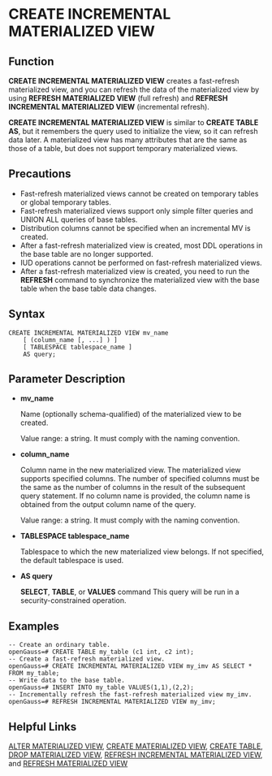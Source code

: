 # CREATE INCREMENTAL MATERIALIZED VIEW<a name="EN-US_TOPIC_0000001086628686"></a>

## Function<a name="en-us_topic_0283136612_en-us_topic_0237122161_en-us_topic_0059777447_s984b3ec2b84d48bb843629462288417b"></a>

**CREATE INCREMENTAL MATERIALIZED VIEW**  creates a fast-refresh materialized view, and you can refresh the data of the materialized view by using  **REFRESH MATERIALIZED VIEW**  \(full refresh\) and  **REFRESH INCREMENTAL MATERIALIZED VIEW**  \(incremental refresh\).

**CREATE INCREMENTAL MATERIALIZED VIEW**  is similar to  **CREATE TABLE AS**, but it remembers the query used to initialize the view, so it can refresh data later. A materialized view has many attributes that are the same as those of a table, but does not support temporary materialized views.

## Precautions<a name="en-us_topic_0283136612_en-us_topic_0237122161_en-us_topic_0059777447_s3a6fd145e83b4e61a22dabdcf32ac282"></a>

-   Fast-refresh materialized views cannot be created on temporary tables or global temporary tables.
-   Fast-refresh materialized views support only simple filter queries and UNION ALL queries of base tables.
-   Distribution columns cannot be specified when an incremental MV is created.
-   After a fast-refresh materialized view is created, most DDL operations in the base table are no longer supported.
-   IUD operations cannot be performed on fast-refresh materialized views.
-   After a fast-refresh materialized view is created, you need to run the  **REFRESH**  command to synchronize the materialized view with the base table when the base table data changes.

## Syntax<a name="en-us_topic_0283136612_en-us_topic_0237122161_en-us_topic_0059777447_sbe280a5c331e4b75969129444d341882"></a>

```
CREATE INCREMENTAL MATERIALIZED VIEW mv_name
    [ (column_name [, ...] ) ]
    [ TABLESPACE tablespace_name ]
    AS query;
```

## Parameter Description<a name="en-us_topic_0283136612_en-us_topic_0237122161_en-us_topic_0059777447_sf2fd7956e26c49a8ae566c80a0e8e1c0"></a>

-   **mv\_name**

    Name \(optionally schema-qualified\) of the materialized view to be created.

    Value range: a string. It must comply with the naming convention.

-   **column\_name**

    Column name in the new materialized view. The materialized view supports specified columns. The number of specified columns must be the same as the number of columns in the result of the subsequent query statement. If no column name is provided, the column name is obtained from the output column name of the query.

    Value range: a string. It must comply with the naming convention.

-   **TABLESPACE tablespace\_name**

    Tablespace to which the new materialized view belongs. If not specified, the default tablespace is used.

-   **AS query**

    **SELECT**,  **TABLE**, or  **VALUES**  command This query will be run in a security-constrained operation.


## Examples<a name="en-us_topic_0283136612_en-us_topic_0237122161_en-us_topic_0059777447_s8a46083a59d940c3aaa2535b2f783645"></a>

```
-- Create an ordinary table.
openGauss=# CREATE TABLE my_table (c1 int, c2 int);
-- Create a fast-refresh materialized view.
openGauss=# CREATE INCREMENTAL MATERIALIZED VIEW my_imv AS SELECT * FROM my_table;
-- Write data to the base table.
openGauss=# INSERT INTO my_table VALUES(1,1),(2,2);
-- Incrementally refresh the fast-refresh materialized view my_imv.
openGauss=# REFRESH INCREMENTAL MATERIALIZED VIEW my_imv;
```

## Helpful Links<a name="en-us_topic_0283136612_section1922813315464"></a>

[ALTER MATERIALIZED VIEW](alter-materialized-view.md),  [CREATE MATERIALIZED VIEW](create-materialized-view.md),  [CREATE TABLE](create-table.md),  [DROP MATERIALIZED VIEW](drop-materialized-view.md),  [REFRESH INCREMENTAL MATERIALIZED VIEW](refresh-incremental-materialized-view.md), and  [REFRESH MATERIALIZED VIEW](refresh-materialized-view.md)

